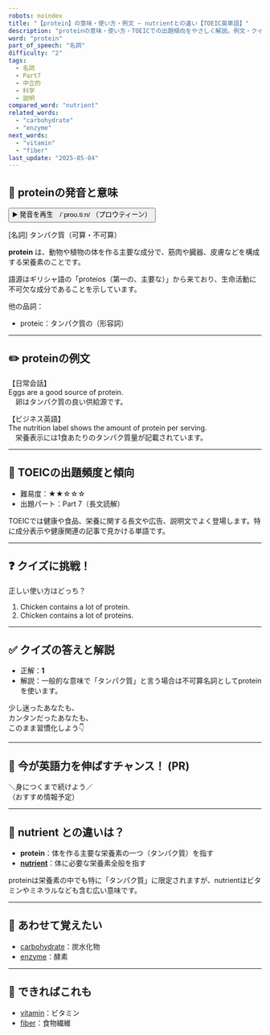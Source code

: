 ```yaml
---
robots: noindex
title: "【protein】の意味・使い方・例文 ― nutrientとの違い【TOEIC英単語】"
description: "proteinの意味・使い方・TOEICでの出題傾向をやさしく解説。例文・クイズ付きでnutrientとの違いもわかりやすく学べます。"
word: "protein"
part_of_speech: "名詞"
difficulty: "2"
tags:
  - 名詞
  - Part7
  - 中立的
  - 科学
  - 説明
compared_word: "nutrient"
related_words:
  - "carbohydrate"
  - "enzyme"
next_words:
  - "vitamin"
  - "fiber"
last_update: "2025-05-04"
---
```


## 🔰 proteinの発音と意味

<button class="play-audio" onclick="playTTS('protein')">
  <span class="play-audio-main">
    ▶️ 発音を再生　/ˈproʊ.tiːn/
  </span>
  <span class="play-audio-sub">
    （プロウティーン）
  </span>
</button>

[名詞] タンパク質（可算・不可算）

**protein** は、動物や植物の体を作る主要な成分で、筋肉や臓器、皮膚などを構成する栄養素のことです。

語源はギリシャ語の「proteios（第一の、主要な）」から来ており、生命活動に不可欠な成分であることを示しています。

他の品詞：  
- proteic：タンパク質の（形容詞）

---

## ✏️ proteinの例文

【日常会話】  
Eggs are a good source of protein.  
　卵はタンパク質の良い供給源です。

【ビジネス英語】  
The nutrition label shows the amount of protein per serving.  
　栄養表示には1食あたりのタンパク質量が記載されています。

---

## 🎯 TOEICの出題頻度と傾向

- 難易度：★★☆☆☆
- 出題パート：Part 7（長文読解）

TOEICでは健康や食品、栄養に関する長文や広告、説明文でよく登場します。特に成分表示や健康関連の記事で見かける単語です。

---

## ❓ クイズに挑戦！

正しい使い方はどっち？

1. Chicken contains a lot of protein.  
2. Chicken contains a lot of proteins.

---

## ✅ クイズの答えと解説

- 正解：**1**
- 解説：一般的な意味で「タンパク質」と言う場合は不可算名詞としてproteinを使います。

少し迷ったあなたも、  
カンタンだったあなたも、  
このまま習慣化しよう👇️

---

## 🚀 今が英語力を伸ばすチャンス！ (PR)

<div class="info-center">
＼身につくまで続けよう／<br>  
（おすすめ情報予定）
</div>

---

## 🤔  nutrient との違いは？

- **protein**：体を作る主要な栄養素の一つ（タンパク質）を指す
- **[nutrient](/nutrient)**：体に必要な栄養素全般を指す

proteinは栄養素の中でも特に「タンパク質」に限定されますが、nutrientはビタミンやミネラルなども含む広い意味です。

---

## 🧩 あわせて覚えたい

- [carbohydrate](/carbohydrate)：炭水化物
- [enzyme](/enzyme)：酵素

---

## 📖 できればこれも

- [vitamin](/vitamin)：ビタミン
- [fiber](/fiber)：食物繊維

<!-- cvid: aid29_bid24 -->
